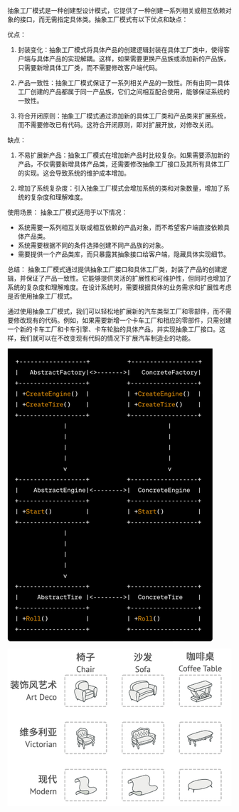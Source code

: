 抽象工厂模式是一种创建型设计模式，它提供了一种创建一系列相关或相互依赖对象的接口，而无需指定具体类。抽象工厂模式有以下优点和缺点：

优点：

1.  封装变化：抽象工厂模式将具体产品的创建逻辑封装在具体工厂类中，使得客户端与具体产品的实现解耦。这样，如果需要更换产品族或添加新的产品族，只需要新增具体工厂类，而不需要修改客户端代码。

2.  产品一致性：抽象工厂模式保证了一系列相关产品的一致性。所有由同一具体工厂创建的产品都属于同一产品族，它们之间相互配合使用，能够保证系统的一致性。

3.  符合开闭原则：抽象工厂模式通过添加新的具体工厂类和产品类来扩展系统，而不需要修改已有代码。这符合开闭原则，即对扩展开放，对修改关闭。


缺点：

1.  不易扩展新产品：抽象工厂模式在增加新产品时比较复杂。如果需要添加新的产品，不仅需要新增具体产品类，还需要修改抽象工厂接口及其所有具体工厂的实现。这会导致系统的维护成本增加。

2.  增加了系统复杂度：引入抽象工厂模式会增加系统的类和对象数量，增加了系统的复杂度和理解难度。


使用场景： 抽象工厂模式适用于以下情况：

*   系统需要一系列相互关联或相互依赖的产品对象，而不希望客户端直接依赖具体产品类。
*   系统需要根据不同的条件选择创建不同产品族的对象。
*   需要提供一个产品类库，而只暴露其抽象接口给客户端，隐藏具体实现细节。

总结： 抽象工厂模式通过提供抽象工厂接口和具体工厂类，封装了产品的创建逻辑，并保证了产品一致性。它能够提供灵活的扩展性和可维护性，但同时也增加了系统的复杂度和理解难度。在设计系统时，需要根据具体的业务需求和扩展性考虑是否使用抽象工厂模式。

通过使用抽象工厂模式，我们可以轻松地扩展新的汽车类型工厂和零部件，而不需要修改现有的代码。例如，如果需要新增一个卡车工厂和相应的零部件，只需创建一个新的卡车工厂和卡车引擎、卡车轮胎的具体产品，并实现抽象工厂接口。这样，我们就可以在不改变现有代码的情况下扩展汽车制造业的功能。


![img.png](img.png)

![img_1.png](img_1.png)